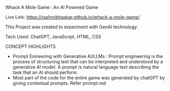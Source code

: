 Whack A Mole Game : An AI Powered Game

Live Link: https://rashmibhaskar.github.io/whack-a-mole-game/

This Project was created to experiment with GenAI technology.

Tech Used: ChatGPT, JavaScript, HTML, CSS

CONCEPT HIGHLIGHTS

- Prompt Enineering with Generative AI/LLMs : Prompt engineering is the process of structuring text that can be interpreted and understood by a generative AI model. A prompt is natural language text describing the task that an AI should perform.
- Most part of the code for the entire game was generated by chatGPT by giving contextual prompts. Refer prompt.md
